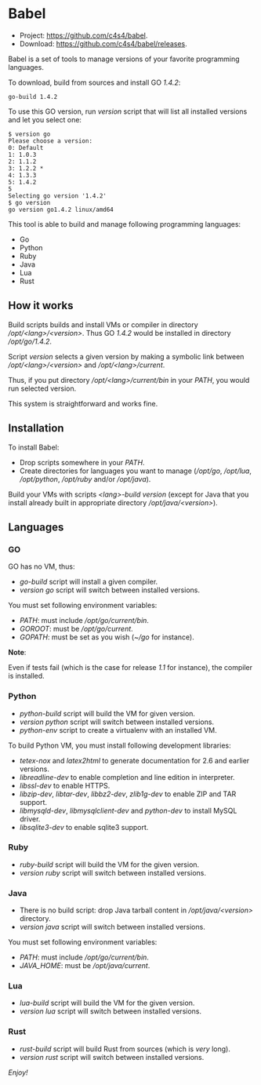 Babel
=====

- Project: <https://github.com/c4s4/babel>.
- Download: <https://github.com/c4s4/babel/releases>.

Babel is a set of tools to manage versions of your favorite programming languages.

To download, build from sources and install GO *1.4.2*:

    go-build 1.4.2

To use this GO version, run *version* script that will list all installed versions and let you select one:

    $ version go
    Please choose a version:
    0: Default
    1: 1.0.3
    2: 1.1.2
    3: 1.2.2 *
    4: 1.3.3
    5: 1.4.2
    5
    Selecting go version '1.4.2'
    $ go version
    go version go1.4.2 linux/amd64

This tool is able to build and manage following programming languages:

- Go
- Python
- Ruby
- Java
- Lua
- Rust

How it works
------------

Build scripts builds and install VMs or compiler in directory */opt/&lt;lang>/&lt;version>*. Thus GO *1.4.2* would be installed in directory */opt/go/1.4.2*.

Script *version* selects a given version by making a symbolic link between */opt/&lt;lang>/&lt;version>* and */opt/&lt;lang>/current*.

Thus, if you put directory */opt/&lt;lang>/current/bin* in your *PATH*, you would run selected version.

This system is straightforward and works fine.

Installation
------------

To install Babel:

- Drop scripts somewhere in your *PATH*.
- Create directories for languages you want to manage (*/opt/go*, */opt/lua*, */opt/python*, */opt/ruby* and/or */opt/java*).

Build your VMs with scripts *&lt;lang>-build version* (except for Java that you install already built in appropriate directory */opt/java/&lt;version>*).

Languages
---------

### GO

GO has no VM, thus:

- *go-build* script will install a given compiler.
- *version go* script will switch between installed versions.

You must set following environment variables:

- *PATH*: must include */opt/go/current/bin*.
- *GOROOT*: must be */opt/go/current*.
- *GOPATH*: must be set as you wish (*~/go* for instance).

**Note**:

Even if tests fail (which is the case for release *1.1* for instance), the compiler is installed.

### Python

- *python-build* script will build the VM for given version.
- *version python* script will switch between installed versions.
- *python-env* script to create a virtualenv with an installed VM.

To build Python VM, you must install following development libraries:

- *tetex-nox* and *latex2html* to generate documentation for 2.6 and earlier versions.
- *libreadline-dev* to enable completion and line edition in interpreter.
- *libssl-dev* to enable HTTPS.
- *libzip-dev*, *libtar-dev*, *libbz2-dev*, *zlib1g-dev* to enable ZIP and TAR support.
- *libmysqld-dev*, *libmysqlclient-dev* and *python-dev* to install MySQL driver.
- *libsqlite3-dev* to enable sqlite3 support.

### Ruby

- *ruby-build* script will build the VM for the given version.
- *version ruby* script will switch between installed versions.

### Java

- There is no build script: drop Java tarball content in */opt/java/&lt;version>* directory.
- *version java* script will switch between installed versions.

You must set following environment variables:

- *PATH*: must include */opt/go/current/bin*.
- *JAVA_HOME*: must be */opt/java/current*.

### Lua

- *lua-build* script will build the VM for the given version.
- *version lua* script will switch between installed versions.

### Rust

- *rust-build* script will build Rust from sources (which is *very* long).
- *version rust* script will switch between installed versions.

*Enjoy!*
